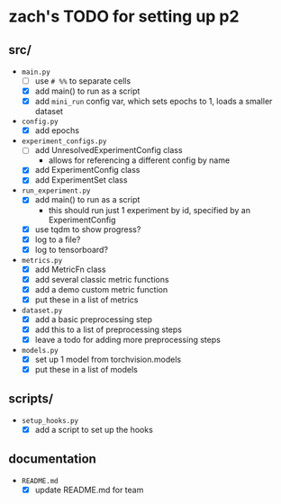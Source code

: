 # zach's TODO for setting up p2

## src/
- `main.py`
  - [ ] use `# %%` to separate cells
  - [x] add main() to run as a script
  - [x] add `mini_run` config var, which sets epochs to 1, loads a smaller dataset
- `config.py`
  - [x] add epochs
- `experiment_configs.py`
  - [ ] add UnresolvedExperimentConfig class
    - allows for referencing a different config by name
  - [x] add ExperimentConfig class
  - [x] add ExperimentSet class
- `run_experiment.py`
  - [x] add main() to run as a script
    - this should run just 1 experiment by id, specified by an ExperimentConfig
  - [x] use tqdm to show progress?
  - [x] log to a file?
  - [x] log to tensorboard?
- `metrics.py`
  - [x] add MetricFn class
  - [x] add several classic metric functions
  - [x] add a demo custom metric function
  - [x] put these in a list of metrics
- `dataset.py`
  - [x] add a basic preprocessing step
  - [x] add this to a list of preprocessing steps
  - [x] leave a todo for adding more preprocessing steps
- `models.py`
  - [x] set up 1 model from torchvision.models
  - [x] put these in a list of models

## scripts/
- `setup_hooks.py`
  - [x] add a script to set up the hooks

## documentation
- `README.md`
  - [x] update README.md for team
